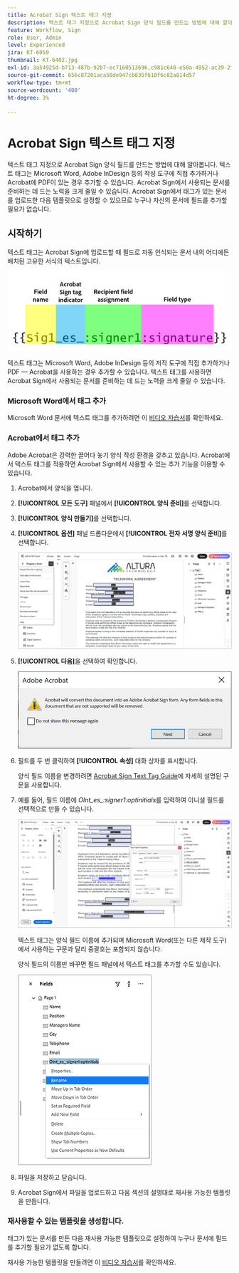```yaml
---
title: Acrobat Sign 텍스트 태그 지정
description: 텍스트 태그 지정으로 Acrobat Sign 양식 필드를 만드는 방법에 대해 알아봅니다.
feature: Workflow, Sign
role: User, Admin
level: Experienced
jira: KT-6059
thumbnail: KT-6402.jpg
exl-id: 3a54925d-b713-487b-92b7-ec7160513696,c981c640-e50a-4952-ac39-2f90d6d0cf08
source-git-commit: 656c87201aca58de947cb835f610f6c82a814d57
workflow-type: tm+mt
source-wordcount: '400'
ht-degree: 3%

---
```


# Acrobat Sign 텍스트 태그 지정

텍스트 태그 지정으로 Acrobat Sign 양식 필드를 만드는 방법에 대해 알아봅니다. 텍스트 태그는 Microsoft Word, Adobe InDesign 등의 작성 도구에 직접 추가하거나 Acrobat에 PDF이 있는 경우 추가할 수 있습니다. Acrobat Sign에서 사용되는 문서를 준비하는 데 드는 노력을 크게 줄일 수 있습니다. Acrobat Sign에서 태그가 있는 문서를 업로드한 다음 템플릿으로 설정할 수 있으므로 누구나 자신의 문서에 필드를 추가할 필요가 없습니다.

## 시작하기

텍스트 태그는 Acrobat Sign에 업로드할 때 필드로 자동 인식되는 문서 내의 어디에든 배치된 고유한 서식의 텍스트입니다.

![텍스트 태그의 구문](../assets/syntax.png)

텍스트 태그는 Microsoft Word, Adobe InDesign 등의 저작 도구에 직접 추가하거나 PDF — Acrobat을 사용하는 경우 추가할 수 있습니다. 텍스트 태그를 사용하면 Acrobat Sign에서 사용되는 문서를 준비하는 데 드는 노력을 크게 줄일 수 있습니다.

### Microsoft Word에서 태그 추가

Microsoft Word 문서에 텍스트 태그를 추가하려면 이 [비디오 자습서](text-tagging-word.md)를 확인하세요.

### Acrobat에서 태그 추가

Adobe Acrobat은 강력한 끌어다 놓기 양식 작성 환경을 갖추고 있습니다. Acrobat에서 텍스트 태그를 적용하면 Acrobat Sign에서 사용할 수 있는 추가 기능을 이용할 수 있습니다.

1. Acrobat에서 양식을 엽니다.

1. **[!UICONTROL 모든 도구]** 패널에서 **[!UICONTROL 양식 준비]**&#x200B;를 선택합니다.

1. **[!UICONTROL 양식 만들기]**&#x200B;를 선택합니다.

1. **[!UICONTROL 옵션]** 패널 드롭다운에서 **[!UICONTROL 전자 서명 양식 준비]**&#x200B;를 선택합니다.

   ![전자 서명 양식 준비](../assets/tag-prepare-e-signing.png)

1. **[!UICONTROL 다음]**&#x200B;을 선택하여 확인합니다.

   ![필드 변환 확인](../assets/tag-confirm.png)

1. 필드를 두 번 클릭하여 **[!UICONTROL 속성]** 대화 상자를 표시합니다.

   양식 필드 이름을 변경하려면 [Acrobat Sign Text Tag Guide](https://helpx.adobe.com/kr/sign/using/text-tag.html)에 자세히 설명된 구문을 사용합니다.

1. 예를 들어, 필드 이름에 *OInt_es_:signer1:optinitials*&#x200B;를 입력하여 이니셜 필드를 선택적으로 만들 수 있습니다.

   ![필드 이름 변경](../assets/tag-opt-initials.png)

   텍스트 태그는 양식 필드 이름에 추가되며 Microsoft Word(또는 다른 제작 도구)에서 사용하는 구문과 달리 중괄호는 포함되지 않습니다.

   양식 필드의 이름만 바꾸면 필드 패널에서 텍스트 태그를 추가할 수도 있습니다.

   ![필드 패널에서 이름 바꾸기](../assets/tag-rename.png)

1.  파일을 저장하고 닫습니다.

1. Acrobat Sign에서 파일을 업로드하고 다음 섹션의 설명대로 재사용 가능한 템플릿을 만듭니다.

### 재사용할 수 있는 템플릿을 생성합니다.

태그가 있는 문서를 만든 다음 재사용 가능한 템플릿으로 설정하여 누구나 문서에 필드를 추가할 필요가 없도록 합니다.

재사용 가능한 템플릿을 만들려면 이 [비디오 자습서](../sign-advanced-users/create-a-template.md)를 확인하세요.
